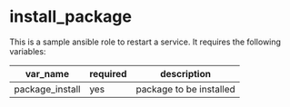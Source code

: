 # install_package
This is a sample ansible role to restart a service. It requires the following variables:

| var_name | required | description            |
|----------|----------|------------------------|
| package_install  | yes      | package to be installed |